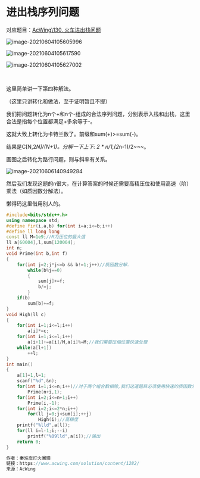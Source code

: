 # 进出栈序列问题

对应题目：[AcWing\130. 火车进出栈问题](https://www.acwing.com/problem/content/132/)

![image-20210604105605996](C:\Users\pengxin\AppData\Roaming\Typora\typora-user-images\image-20210604105605996.png)

![image-20210604105617590](C:\Users\pengxin\AppData\Roaming\Typora\typora-user-images\image-20210604105617590.png)

![image-20210604105627002](C:\Users\pengxin\AppData\Roaming\Typora\typora-user-images\image-20210604105627002.png)

​	



这里简单讲一下第四种解法。

（这里只讲转化和做法，至于证明暂且不提）

我们把问题转化为n个+和n个-组成的合法序列问题，分别表示入栈和出栈，这里合法是指每个位置都满足+多余等于-。

这就大致上转化为卡特兰数了。前缀和sum(+)>=sum(-)。

结果是C[N,2*N]/(N+1)。分解一下上下: 2 * n/1,(2*n-1)/2~~~。

画图之后转化为路行问题，则与斜率有关系。

![image-20210606140949284](C:\Users\pengxin\AppData\Roaming\Typora\typora-user-images\image-20210606140949284.png)

然后我们发现这题的n很大，在计算答案的时候还需要高精压位和使用高速（阶）乘法（如质因数分解法）。

懒得码这里借用别人的。

```c++
#include<bits/stdc++.h>
using namespace std;
#define fir(i,a,b) for(int i=a;i<=b;i++)
#define ll long long
const ll M=1e9;//M为压位的最大值
ll a[60004],l,sum[120004];
int n;
void Prime(int b,int f)
{
    for(int j=2;j*j<=b && b!=1;j++)//质因数分解.
        while(b%j==0)
        {
            sum[j]+=f;
            b/=j;
        }
    if(b) 
        sum[b]+=f;
}
void High(ll c)
{
    for(int i=1;i<=l;i++)
        a[i]*=c;
    for(int i=1;i<=l;i++)
        a[i+1]+=a[i]/M,a[i]%=M;//我们需要压缩位置快速处理
    while(a[l+1])
        ++l;
}
int main()
{
    a[1]=1,l=1;
    scanf("%d",&n);
    for(int i=1;i<=n;i++)//对于两个组合数相除,我们这道题目必须使用快速的质因数分解法,去处理.
        Prime(n+i,1);
    for(int i=2;i<=n+1;i++)
        Prime(i,-1);
    for(int i=2;i<=2*n;i++)
        for(ll j=0;j<sum[i];++j) 
            High(i);//高精度
    printf("%lld",a[l]);
    for(ll i=l-1;i;--i) 
        printf("%09lld",a[i]);//输出
    return 0;
}

作者：秦淮岸灯火阑珊
链接：https://www.acwing.com/solution/content/1282/
来源：AcWing
```

